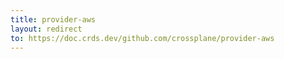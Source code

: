 ```yaml
---
title: provider-aws
layout: redirect
to: https://doc.crds.dev/github.com/crossplane/provider-aws
---
```

